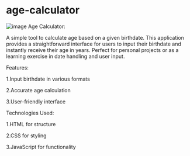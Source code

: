 # age-calculator
![image](https://github.com/user-attachments/assets/fe380a53-8a78-42d8-9ed6-3a9caefe2cde)
Age Calculator:

A simple tool to calculate age based on a given birthdate. This application provides a straightforward interface for users to input their birthdate and instantly receive their age in years. Perfect for personal projects or as a learning exercise in date handling and user input.

Features:

1.Input birthdate in various formats

2.Accurate age calculation

3.User-friendly interface

Technologies Used:

1.HTML for structure

2.CSS for styling

3.JavaScript for functionality
